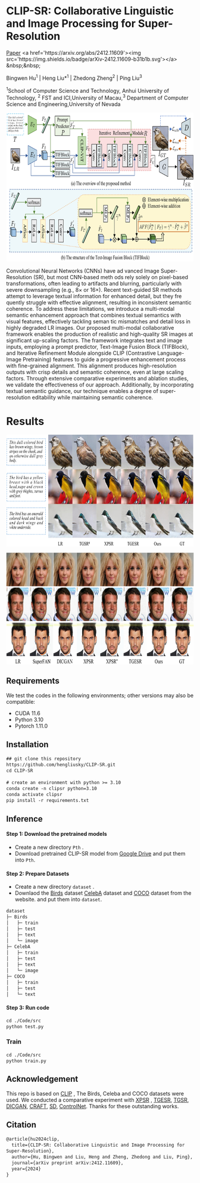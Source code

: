 # CLIP-SR: Collaborative Linguistic and Image Processing for Super-Resolution

[Paper]([https://arxiv.org/abs/2412.11609](https://arxiv.org/abs/2412.11609))
<a href='https://arxiv.org/abs/2412.11609'><img src='https://img.shields.io/badge/arXiv-2412.11609-b31b1b.svg'></a> &nbsp;&nbsp;

Bingwen Hu<sup>1</sup> | Heng Liu*<sup>1</sup> | Zhedong Zheng<sup>2</sup> | Ping Liu<sup>3</sup> 

<sup>1</sup>School of Computer Science and Technology, Anhui University of Technology, <sup>2</sup> FST and ICI,University of Macau,<sup>3</sup> Department of Computer Science and Engineering,University of Nevada






<p align="center"><img src="img/Net.png" width="800" height="400"/></p>





Convolutional Neural Networks (CNNs) have ad
vanced Image Super-Resolution (SR), but most CNN-based meth
ods rely solely on pixel-based transformations, often leading to
 artifacts and blurring, particularly with severe downsampling
 (e.g., 8× or 16×). Recent text-guided SR methods attempt to
 leverage textual information for enhanced detail, but they fre
quently struggle with effective alignment, resulting in inconsistent
 semantic coherence. To address these limitations, we introduce
 a multi-modal semantic enhancement approach that combines
 textual semantics with visual features, effectively tackling seman
tic mismatches and detail loss in highly degraded LR images.
 Our proposed multi-modal collaborative framework enables the
 production of realistic and high-quality SR images at significant
 up-scaling factors. The framework integrates text and image
 inputs, employing a prompt predictor, Text-Image Fusion Block
 (TIFBlock), and Iterative Refinement Module alongside CLIP
 (Contrastive Language-Image Pretraining) features to guide a
 progressive enhancement process with fine-grained alignment.
 This alignment produces high-resolution outputs with crisp
 details and semantic coherence, even at large scaling factors.
 Through extensive comparative experiments and ablation studies,
 we validate the effectiveness of our approach. Additionally, by
 incorporating textual semantic guidance, our technique enables a
 degree of super-resolution editability while maintaining semantic
 coherence.



# Results

<p align="center">
  <img width="700" height="300" src="img/2.png"/>
</p>


<p align="center">
  <img width="700" height="300" src="img/1.png"/>
</p>



## Requirements

We test the codes in the following environments; other versions may also be compatible:

- CUDA 11.6 
- Python 3.10
- Pytorch 1.11.0

## Installation
```
## git clone this repository
https://github.com/hengliusky/CLIP-SR.git
cd CLIP-SR

# create an environment with python >= 3.10
conda create -n clipsr python=3.10
conda activate clipsr
pip install -r requirements.txt
```

## Inference
#### Step 1: Download the pretrained models 
- Create a new directory ``Pth`` .
- Download pretrained CLIP-SR model from [Google Drive](https://GoogleDrive/) and put them into ``Pth``.


#### Step 2: Prepare Datasets 
- Create a new directory ``dataset`` .
- Downlaod the [Birds](https://www.kaggle.com/datasets/wenewone/cub2002011) dataset [CelebA](https://www.kaggle.com/datasets/jessicali9530/celeba-dataset) dataset and [COCO](https://cocodataset.org/#download) dataset  from the website. and put them into ``dataset``.
```
dataset
├─ Birds
│   ├─ train
│   ├─ test
│   ├─ text  
│   └─ image
├─ CelebA
│   ├─ train
│   ├─ test
│   ├─ text  
│   └─ image
├─ COCO
│   ├─ train
│   ├─ test   
│   └─ text
```

#### Step 3: Run code
```
cd ./Code/src
python test.py
```



### Train
```
cd ./Code/src
python train.py 
```




## Acknowledgement
This repo is based on [CLIP](https://github.com/openai/CLIP) , The Birds, Celeba and COCO datasets were used. We conducted a comparative experiment with [XPSR](https://github.com/qyp2000/XPSR) ,  [TGESR](https://github.com/KVGandikota/Text-guidedSR), [TGSR](https://github.com/cxm12/TGSR), [DICGAN](https://github.com/Maclory/Deep-Iterative-Collaboration), [CRAFT](https://github.com/AVC2-UESTC/CRAFT-SR/blob/main/README.md), [SD](https://github.com/CompVis/latent-diffusion), [ControlNet](https://github.com/Luis-kleinfeld/ControlNet). Thanks for these outstanding works.

## Citation

```
@article{hu2024clip,
  title={CLIP-SR: Collaborative Linguistic and Image Processing for Super-Resolution},
  author={Hu, Bingwen and Liu, Heng and Zheng, Zhedong and Liu, Ping},
  journal={arXiv preprint arXiv:2412.11609},
  year={2024}
}

```



